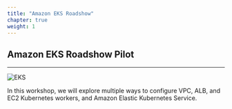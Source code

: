 ```yaml
---
title: "Amazon EKS Roadshow"
chapter: true
weight: 1
---
```




## Amazon EKS Roadshow Pilot

----

![EKS](images/3-service-animated.gif)

In this workshop, we will explore multiple ways to configure VPC, ALB, and EC2
Kubernetes workers, and Amazon Elastic Kubernetes Service.
